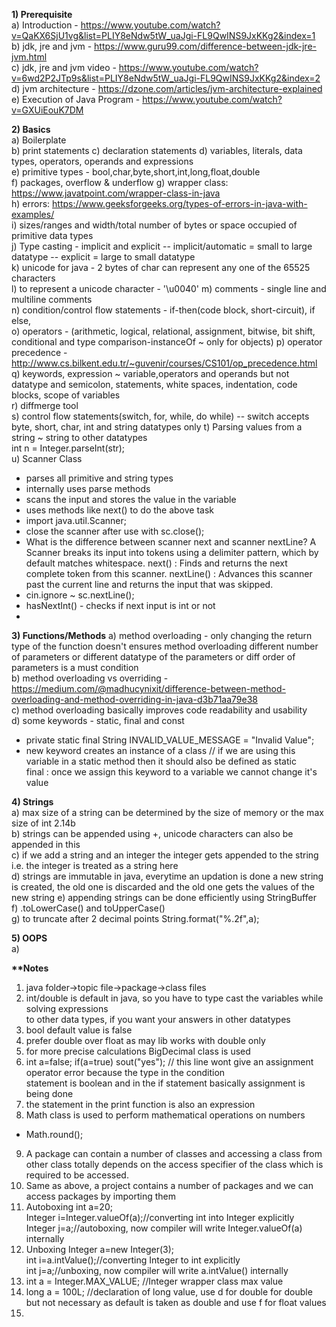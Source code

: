**1) Prerequisite**  
a) Introduction - https://www.youtube.com/watch?v=QaKX6SjU1vg&list=PLIY8eNdw5tW_uaJgi-FL9QwINS9JxKKg2&index=1  
b) jdk, jre and jvm - https://www.guru99.com/difference-between-jdk-jre-jvm.html  
c) jdk, jre and jvm video - https://www.youtube.com/watch?v=6wd2P2JTp9s&list=PLIY8eNdw5tW_uaJgi-FL9QwINS9JxKKg2&index=2  
d) jvm architecture - https://dzone.com/articles/jvm-architecture-explained  
e) Execution of Java Program - https://www.youtube.com/watch?v=GXUiEouK7DM  

**2) Basics**  
a) Boilerplate  
b) print statements
c) declaration statements 
d) variables, literals, data types, operators, operands and expressions   
e) primitive types - bool,char,byte,short,int,long,float,double  
f) packages, overflow & underflow 
g) wrapper class: https://www.javatpoint.com/wrapper-class-in-java  
h) errors: https://www.geeksforgeeks.org/types-of-errors-in-java-with-examples/  
i) sizes/ranges and width/total number of bytes or space occupied of primitive data types  
j) Type casting - implicit and explicit
-- implicit/automatic = small to large datatype
-- explicit = large to small datatype  
k) unicode for java - 2 bytes of char can represent any one of the 65525 characters   
l) to represent a unicode character - '\u0040'
m) comments - single line and multiline comments  
n) condition/control flow statements - if-then(code block, short-circuit), if else,  
o) operators - (arithmetic, logical, relational, assignment, bitwise, bit shift, 
conditional and type comparison-instanceOf ~ only for objects)
p) operator precedence - http://www.cs.bilkent.edu.tr/~guvenir/courses/CS101/op_precedence.html  
q) keywords, expression ~ variable,operators and operands but not datatype and semicolon, statements, 
white spaces, indentation, code blocks, scope of variables  
r) diffmerge tool  
s) control flow statements(switch, for, while, do while)
-- switch accepts byte, short, char, int and string datatypes only 
t) Parsing values from a string ~ string to other datatypes  
int n = Integer.parseInt(str);  
u) Scanner Class  
- parses all primitive and string types  
- internally uses parse methods  
- scans the input and stores the value in the variable  
- uses methods like next() to do the above task  
- import java.util.Scanner;  
- close the scanner after use with sc.close();  
- What is the difference between scanner next and scanner nextLine?
  A Scanner breaks its input into tokens using a delimiter pattern, which by default matches whitespace. 
  next() : Finds and returns the next complete token from this scanner. nextLine() : Advances this scanner 
  past the current line and returns the input that was skipped.  
- cin.ignore ~ sc.nextLine();
- hasNextInt() - checks if next input is int or not  
- 

**3) Functions/Methods**
a) method overloading - only changing the return type of the function doesn't ensures method overloading different 
number of parameters or different datatype of the parameters or diff order of parameters is a must condition  
b) method overloading vs overriding - 
https://medium.com/@madhucynixit/difference-between-method-overloading-and-method-overriding-in-java-d3b71aa79e38  
c) method overloading basically improves code readability and usability  
d) some keywords - static, final and const  
- private static final String INVALID_VALUE_MESSAGE = "Invalid Value";  
- new keyword creates an instance of a class
// if we are using this variable in a static method then it should also be defined as static  
final : once we assign this keyword to a variable we cannot change it's value


**4) Strings**  
a) max size of a string can be determined by the size of memory or the max size of int 2.14b  
b) strings can be appended using +, unicode characters can also be appended in this  
c)  if we add a string and an integer the integer gets appended to the string i.e. 
the integer is treated as a string  here  
d) strings are immutable in java, everytime an updation is done a new string is created, the old one 
is discarded and the old one gets the values of the new string
e) appending strings can be done efficiently using StringBuffer  
f) .toLowerCase() and toUpperCase()  
g) to truncate after 2 decimal points
String.format("%.2f",a);  


**5) OOPS**  
a) 



**\*\*Notes**  
1) java folder->topic file->package->class files  
2) int/double is default in java, so you have to type cast the variables while solving expressions  
to other data types, if you want your answers in other datatypes  
3) bool default value is false  
4) prefer double over float as may lib works with double only  
5) for more precise calculations BigDecimal class is used  
6) int a=false; if(a=true) sout("yes"); // this line wont give an assignment operator error because the type in the condition  
statement is boolean and in the if statement basically assignment is being done  
7) the statement in the print function is also an expression  
8) Math class is used to perform mathematical operations on numbers  
- Math.round();
9) A package can contain a number of classes and accessing a class from other class totally depends on the access specifier of 
the class which is required to be accessed.  
10) Same as above, a project contains a number of packages and we can access packages by importing them
11) Autoboxing
       int a=20;  
       Integer i=Integer.valueOf(a);//converting int into Integer explicitly  
       Integer j=a;//autoboxing, now compiler will write Integer.valueOf(a) internally 
12) Unboxing
    Integer a=new Integer(3);    
    int i=a.intValue();//converting Integer to int explicitly  
    int j=a;//unboxing, now compiler will write a.intValue() internally
13) int a = Integer.MAX_VALUE; //Integer wrapper class max value
14) long a = 100L; //declaration of long value, use d for double for double
    but not necessary as default is taken as double and use f for float values
15) 